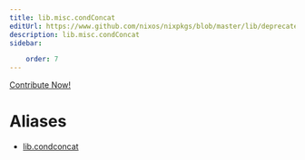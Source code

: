 ```yaml
---
title: lib.misc.condConcat
editUrl: https://www.github.com/nixos/nixpkgs/blob/master/lib/deprecated.nix#L114C16
description: lib.misc.condConcat
sidebar:

    order: 7
---
```


<a href="https://www.github.com/nixos/nixpkgs/blob/master/lib/deprecated.nix#L114C16">Contribute Now!</a>


# Aliases

- [lib.condconcat](/nix-doc-comments/reference/lib/lib-condconcat)


